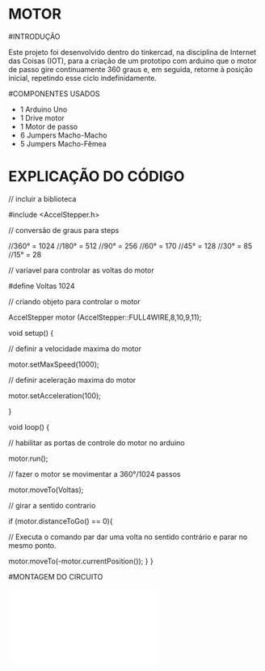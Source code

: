 # MOTOR

#INTRODUÇÃO

Este projeto foi desenvolvido dentro do tinkercad, na disciplina de Internet das Coisas (IOT), para a criação de um prototipo com arduino 
 que o motor de passo gire continuamente 360 graus e, em seguida, retorne à posição inicial, repetindo esse ciclo indefinidamente.

 #COMPONENTES USADOS

- 1 Arduino Uno
- 1 Drive motor
- 1 Motor de passo
- 6 Jumpers Macho-Macho
- 5 Jumpers Macho-Fêmea 

# EXPLICAÇÃO DO CÓDIGO

// incluir a biblioteca

#include <AccelStepper.h>

// conversão de graus para steps

//360° = 1024 
//180° = 512
//90° = 256
//60° = 170
//45° = 128
//30° = 85
//15° = 28

// variavel para controlar as voltas do motor

#define Voltas 1024

// criando objeto para controlar o motor

AccelStepper motor (AccelStepper::FULL4WIRE,8,10,9,11);

void setup() {

  // definir a velocidade maxima do motor
  
  motor.setMaxSpeed(1000);
  
  // definir aceleração maxima do motor
  
  motor.setAcceleration(100);

}

void loop() {

  // habilitar as portas de controle do motor no arduino
  
  motor.run();
  
  // fazer o motor se movimentar a 360°/1024 passos
  
  motor.moveTo(Voltas);
  
  // girar a sentido contrario
  
  if (motor.distanceToGo() == 0){
  
  // Executa o comando par dar uma volta no sentido contrário e parar no mesmo ponto.
  
   motor.moveTo(-motor.currentPosition());
  }
}

#MONTAGEM DO CIRCUITO

![MOTOR](ATV-14motorpasso.pdf)




